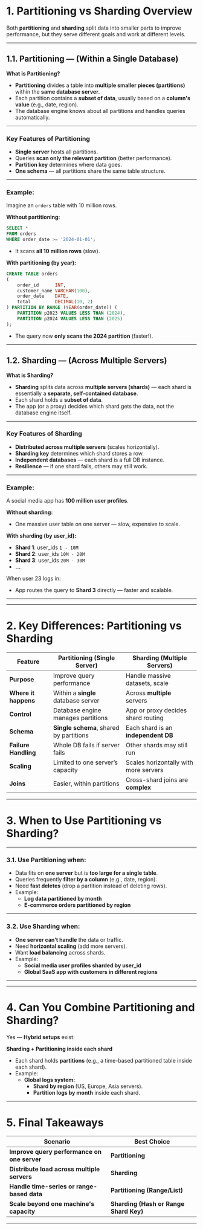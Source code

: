 # **1. Partitioning vs Sharding Overview**

Both **partitioning** and **sharding** split data into smaller parts to improve performance, but they serve different
goals and work at different levels.

---

## **1.1. Partitioning** — **(Within a Single Database)**

**What is Partitioning?**

- **Partitioning** divides a table into **multiple smaller pieces (partitions)** within the **same database server**.
- Each partition contains a **subset of data**, usually based on a **column's value** (e.g., date, region).
- The database engine knows about all partitions and handles queries automatically.

---

### **Key Features of Partitioning**

- **Single server** hosts all partitions.
- Queries **scan only the relevant partition** (better performance).
- **Partition key** determines where data goes.
- **One schema** — all partitions share the same table structure.

---

### **Example:**

Imagine an `orders` table with 10 million rows.

**Without partitioning:**

```sql
SELECT *
FROM orders
WHERE order_date >= '2024-01-01';
```

- It scans **all 10 million rows** (slow).

**With partitioning (by year):**

```sql
CREATE TABLE orders
(
    order_id      INT,
    customer_name VARCHAR(100),
    order_date    DATE,
    total         DECIMAL(10, 2)
) PARTITION BY RANGE (YEAR(order_date)) (
    PARTITION p2023 VALUES LESS THAN (2024),
    PARTITION p2024 VALUES LESS THAN (2025)
);
```

- The query now **only scans the 2024 partition** (faster!).

---

## **1.2. Sharding** — **(Across Multiple Servers)**

**What is Sharding?**

- **Sharding** splits data across **multiple servers (shards)** — each shard is essentially a **separate, self-contained
  database**.
- Each shard holds a **subset of data**.
- The app (or a proxy) decides which shard gets the data, not the database engine itself.

---

### **Key Features of Sharding**

- **Distributed across multiple servers** (scales horizontally).
- **Sharding key** determines which shard stores a row.
- **Independent databases** — each shard is a full DB instance.
- **Resilience** — if one shard fails, others may still work.

---

### **Example:**

A social media app has **100 million user profiles**.

**Without sharding:**

- One massive user table on one server — slow, expensive to scale.

**With sharding (by user_id):**

- **Shard 1**: user_ids `1 - 10M`
- **Shard 2**: user_ids `10M - 20M`
- **Shard 3**: user_ids `20M - 30M`
- **...**

When user 23 logs in:

- App routes the query to **Shard 3** directly — faster and scalable.

---

---

# **2. Key Differences: Partitioning vs Sharding**

| Feature              | Partitioning  (Single Server)           | Sharding  (Multiple Servers)          |
|----------------------|-----------------------------------------|---------------------------------------|
| **Purpose**          | Improve query performance               | Handle massive datasets, scale        |
| **Where it happens** | Within a **single** database server     | Across **multiple** servers           |
| **Control**          | Database engine manages partitions      | App or proxy decides shard routing    |
| **Schema**           | **Single schema**, shared by partitions | Each shard is an **independent DB**   |
| **Failure Handling** | Whole DB fails if server fails          | Other shards may still run            |
| **Scaling**          | Limited to one server’s capacity        | Scales horizontally with more servers |
| **Joins**            | Easier, within partitions               | Cross-shard joins are **complex**     |

---

# **3. When to Use Partitioning vs Sharding?**

---

### **3.1. Use Partitioning when:**

- Data fits on **one server** but is **too large for a single table**.
- Queries frequently **filter by a column** (e.g., date, region).
- Need **fast deletes** (drop a partition instead of deleting rows).
- Example:
    - **Log data partitioned by month**
    - **E-commerce orders partitioned by region**

---

### **3.2. Use Sharding when:**

- **One server can’t handle** the data or traffic.
- Need **horizontal scaling** (add more servers).
- Want **load balancing** across shards.
- Example:
    - **Social media user profiles sharded by user_id**
    - **Global SaaS app with customers in different regions**

---

---

# **4. Can You Combine Partitioning and Sharding?**

Yes — **Hybrid setups** exist:

**Sharding + Partitioning inside each shard**

- Each shard holds **partitions** (e.g., a time-based partitioned table inside each shard).
- Example:
    - **Global logs system:**
        - **Shard by region** (US, Europe, Asia servers).
        - **Partition logs by month** inside each shard.

---

# **5. Final Takeaways**

| Scenario                                    | Best Choice                            |
|---------------------------------------------|----------------------------------------|
| **Improve query performance on one server** | **Partitioning**                       |
| **Distribute load across multiple servers** | **Sharding**                           |
| **Handle time-series or range-based data**  | **Partitioning (Range/List)**          |
| **Scale beyond one machine's capacity**     | **Sharding (Hash or Range Shard Key)** |

---
